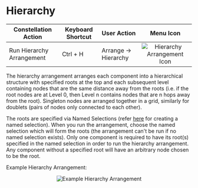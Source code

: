 # Hierarchy

<table class="table table-striped">
<thead>
<tr class="header">
<th>Constellation Action</th>
<th>Keyboard Shortcut</th>
<th>User Action</th>
<th style="text-align: center;">Menu Icon</th>
</tr>
</thead>
<tbody>
<tr class="odd">
<td>Run Hierarchy Arrangement</td>
<td>Ctrl + H</td>
<td>Arrange -&gt; Hierarchy</td>
<td style="text-align: center;"><img src="../constellation/CoreArrangementPlugins/src/au/gov/asd/tac/constellation/plugins/arrangements/docs/resources/arrangeInHierarchy.png" alt="Hierarchy Arrangement Icon" /></td>
</tr>
</tbody>
</table>

The hierarchy arrangement arranges each component into a hierarchical
structure with specified roots at the top and each subsequent level
containing nodes that are the same distance away from the roots (i.e. if
the root nodes are at Level 0, then Level n contains nodes that are n
hops away from the root). Singleton nodes are arranged together in a
grid, similarly for doublets (pairs of nodes only connected to each
other).

The roots are specified via Named Selections (refer
[here](../constellation/CoreNamedSelectionView/src/au/gov/asd/tac/constellation/views/namedselection/docs/named-selections-view.md)
for creating a named selection). When you run the arrangement, choose
the named selection which will form the roots (the arrangement can't be
run if no named selection exists). Only one component is required to
have its root(s) specified in the named selection in order to run the
hierarchy arrangement. Any component without a specified root will have
an arbitrary node chosen to be the root.

Example Hierarchy Arrangement:

<div style="text-align: center">

<img src="../constellation/CoreArrangementPlugins/src/au/gov/asd/tac/constellation/plugins/arrangements/docs/resources/HierarchyArrangement.png" alt="Example Hierarchy
Arrangement" />

</div>
